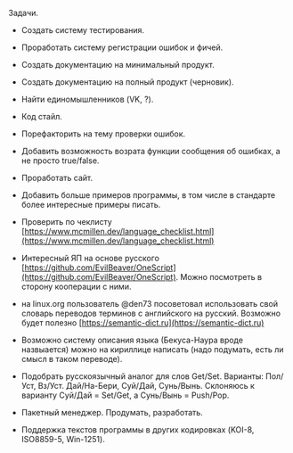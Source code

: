 Задачи.

- Создать систему тестирования.

- Проработать систему регистрации ошибок и фичей.

- Создать документацию на минимальный продукт.

- Создать документацию на полный продукт (черновик).

- Найти единомышленников (VK, ?).

- Код стайл.

- Порефакторить на тему проверки ошибок.

- Добавить возможность возрата функции сообщения об ошибках, а не просто true/false.

- Проработать сайт.

- Добавить больше примеров программы, в том числе в стандарте более интересные примеры писать.

- Проверить по чеклисту [https://www.mcmillen.dev/language_checklist.html](https://www.mcmillen.dev/language_checklist.html)

- Интересный ЯП на основе русского [https://github.com/EvilBeaver/OneScript](https://github.com/EvilBeaver/OneScript). Можно посмотреть в сторону кооперации с ними.

- на linux.org пользователь @den73 посоветовал использовать свой словарь переводов терминов с английского на русский. Возможно будет полезно [https://semantic-dict.ru](https://semantic-dict.ru)

- Возможно систему описания языка (Бекуса-Наура вроде назвыается) можно на кириллице написать (надо подумать, есть ли смысл в таком переводе).

- Подобрать русскоязычный аналог для слов Get/Set. Варианты: Пол/Уст, Вз/Уст. Дай/На-Бери, Суй/Дай, Сунь/Вынь. Склоняюсь к варианту Суй/Дай = Set/Get, а Сунь/Вынь = Push/Pop.

- Пакетный менеджер. Продумать, разработать.

- Поддержка текстов программы в других кодировках (KOI-8, ISO8859-5, Win-1251).

